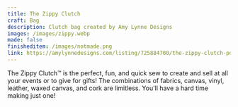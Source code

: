 ```yaml
---
title: The Zippy Clutch
craft: Bag
description: Clutch bag created by Amy Lynne Designs
images: /images/zippy.webp
made: false
finisheditem: /images/notmade.png
link: https://amylynnedesigns.com/listing/725884700/the-zippy-clutch-pdf-pattern-with-video
---
```


The Zippy Clutch™ is the perfect, fun, and quick sew to create and sell at all your events or to give for gifts! The combinations of fabrics, canvas, vinyl, leather, waxed canvas, and cork are limitless. You'll have a hard time making just one!
